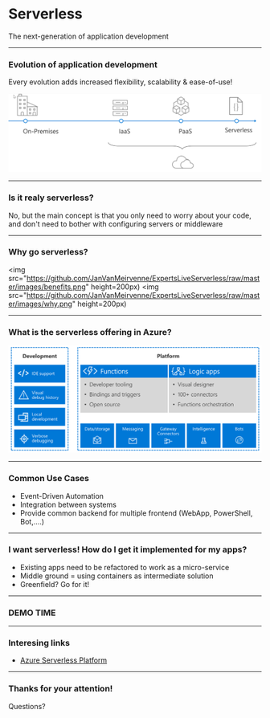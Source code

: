 # Serverless

The next-generation of application development

---

### Evolution of application development

Every evolution adds increased flexibility, scalability & ease-of-use!

![history](https://github.com/JanVanMeirvenne/ExpertsLiveServerless/raw/master/images/history.png)

---

### Is it realy serverless?

No, but the main concept is that you only need to worry about your code, and don't need to bother with configuring servers or middleware

---

### Why go serverless?

<img src="https://github.com/JanVanMeirvenne/ExpertsLiveServerless/raw/master/images/benefits.png" height=200px)
<img src="https://github.com/JanVanMeirvenne/ExpertsLiveServerless/raw/master/images/why.png" height=200px)

---

### What is the serverless offering in Azure?

![overview](https://github.com/JanVanMeirvenne/ExpertsLiveServerless/raw/master/images/overview.png)

---

### Common Use Cases

- Event-Driven Automation
- Integration between systems
- Provide common backend for multiple frontend (WebApp, PowerShell, Bot,....)

---

### I want serverless! How do I get it implemented for my apps?

- Existing apps need to be refactored to work as a micro-service
- Middle ground = using containers as intermediate solution
- Greenfield? Go for it!

---


### DEMO TIME

---

### Interesing links

- [Azure Serverless Platform](https://azure.microsoft.com/en-us/overview/serverless-computing/)

---

### Thanks for your attention!

Questions?
